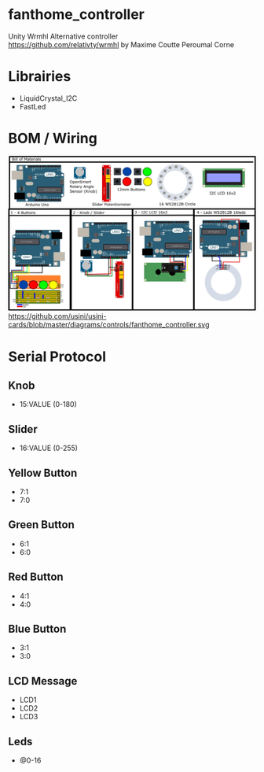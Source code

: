 # fanthome_controller
Unity Wrmhl Alternative controller    
https://github.com/relativty/wrmhl by Maxime Coutte Peroumal Corne

# Librairies
* LiquidCrystal_I2C
* FastLed

# BOM / Wiring
![fanthome wiring](docs/fanthome_controller.jpg)
https://github.com/usini/usini-cards/blob/master/diagrams/controls/fanthome_controller.svg

# Serial Protocol
## Knob
* 15:VALUE (0-180)

## Slider
* 16:VALUE (0-255)

## Yellow Button
* 7:1
* 7:0

## Green Button
* 6:1
* 6:0

## Red Button
* 4:1
* 4:0

## Blue Button
* 3:1
* 3:0

## LCD Message
* LCD1
* LCD2
* LCD3

## Leds
* @0-16
